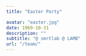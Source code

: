 ```yaml
---
title: "Easter Party"

avatar: "easter.jpg"
date: 1969-10-31
description: ""
subtitle: "@ smrtlab @ LAMB"
url: "/team/"
---
```

